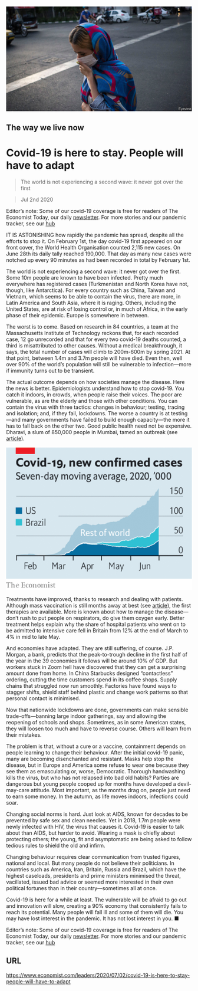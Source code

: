 ![](./images/20200704_LDP502.jpg)

## The way we live now

# Covid-19 is here to stay. People will have to adapt

> The world is not experiencing a second wave: it never got over the first

> Jul 2nd 2020

Editor’s note: Some of our covid-19 coverage is free for readers of The Economist Today, our daily [newsletter](https://www.economist.com/https://my.economist.com/user#newsletter). For more stories and our pandemic tracker, see our [hub](https://www.economist.com//news/2020/03/11/the-economists-coverage-of-the-coronavirus)

IT IS ASTONISHING how rapidly the pandemic has spread, despite all the efforts to stop it. On February 1st, the day covid-19 first appeared on our front cover, the World Health Organisation counted 2,115 new cases. On June 28th its daily tally reached 190,000. That day as many new cases were notched up every 90 minutes as had been recorded in total by February 1st.

The world is not experiencing a second wave: it never got over the first. Some 10m people are known to have been infected. Pretty much everywhere has registered cases (Turkmenistan and North Korea have not, though, like Antarctica). For every country such as China, Taiwan and Vietnam, which seems to be able to contain the virus, there are more, in Latin America and South Asia, where it is raging. Others, including the United States, are at risk of losing control or, in much of Africa, in the early phase of their epidemic. Europe is somewhere in between.

The worst is to come. Based on research in 84 countries, a team at the Massachusetts Institute of Technology reckons that, for each recorded case, 12 go unrecorded and that for every two covid-19 deaths counted, a third is misattributed to other causes. Without a medical breakthrough, it says, the total number of cases will climb to 200m-600m by spring 2021. At that point, between 1.4m and 3.7m people will have died. Even then, well over 90% of the world’s population will still be vulnerable to infection—more if immunity turns out to be transient.

The actual outcome depends on how societies manage the disease. Here the news is better. Epidemiologists understand how to stop covid-19. You catch it indoors, in crowds, when people raise their voices. The poor are vulnerable, as are the elderly and those with other conditions. You can contain the virus with three tactics: changes in behaviour; testing, tracing and isolation; and, if they fail, lockdowns. The worse a country is at testing—and many governments have failed to build enough capacity—the more it has to fall back on the other two. Good public health need not be expensive. Dharavi, a slum of 850,000 people in Mumbai, tamed an outbreak (see [article](https://www.economist.com//international/2020/07/04/covid-19-is-here-to-stay-the-world-is-working-out-how-to-live-with-it)).



![](./images/20200704_LDC295.png)

Treatments have improved, thanks to research and dealing with patients. Although mass vaccination is still months away at best (see [article](https://www.economist.com//britain/2020/07/02/oxford-university-is-leading-in-the-vaccine-race)), the first therapies are available. More is known about how to manage the disease—don’t rush to put people on respirators, do give them oxygen early. Better treatment helps explain why the share of hospital patients who went on to be admitted to intensive care fell in Britain from 12% at the end of March to 4% in mid to late May.

And economies have adapted. They are still suffering, of course. J.P. Morgan, a bank, predicts that the peak-to-trough decline in the first half of the year in the 39 economies it follows will be around 10% of GDP. But workers stuck in Zoom hell have discovered that they can get a surprising amount done from home. In China Starbucks designed “contactless” ordering, cutting the time customers spend in its coffee shops. Supply chains that struggled now run smoothly. Factories have found ways to stagger shifts, shield staff behind plastic and change work patterns so that personal contact is minimised.

Now that nationwide lockdowns are done, governments can make sensible trade-offs—banning large indoor gatherings, say and allowing the reopening of schools and shops. Sometimes, as in some American states, they will loosen too much and have to reverse course. Others will learn from their mistakes.

The problem is that, without a cure or a vaccine, containment depends on people learning to change their behaviour. After the initial covid-19 panic, many are becoming disenchanted and resistant. Masks help stop the disease, but in Europe and America some refuse to wear one because they see them as emasculating or, worse, Democratic. Thorough handwashing kills the virus, but who has not relapsed into bad old habits? Parties are dangerous but young people cooped up for months have developed a devil-may-care attitude. Most important, as the months drag on, people just need to earn some money. In the autumn, as life moves indoors, infections could soar.

Changing social norms is hard. Just look at AIDS, known for decades to be prevented by safe sex and clean needles. Yet in 2018, 1.7m people were newly infected with HIV, the virus that causes it. Covid-19 is easier to talk about than AIDS, but harder to avoid. Wearing a mask is chiefly about protecting others; the young, fit and asymptomatic are being asked to follow tedious rules to shield the old and infirm.

Changing behaviour requires clear communication from trusted figures, national and local. But many people do not believe their politicians. In countries such as America, Iran, Britain, Russia and Brazil, which have the highest caseloads, presidents and prime ministers minimised the threat, vacillated, issued bad advice or seemed more interested in their own political fortunes than in their country—sometimes all at once.

Covid-19 is here for a while at least. The vulnerable will be afraid to go out and innovation will slow, creating a 90% economy that consistently fails to reach its potential. Many people will fall ill and some of them will die. You may have lost interest in the pandemic. It has not lost interest in you. ■

Editor’s note: Some of our covid-19 coverage is free for readers of The Economist Today, our daily [newsletter](https://www.economist.com/https://my.economist.com/user#newsletter). For more stories and our pandemic tracker, see our [hub](https://www.economist.com//news/2020/03/11/the-economists-coverage-of-the-coronavirus)

## URL

https://www.economist.com/leaders/2020/07/02/covid-19-is-here-to-stay-people-will-have-to-adapt
